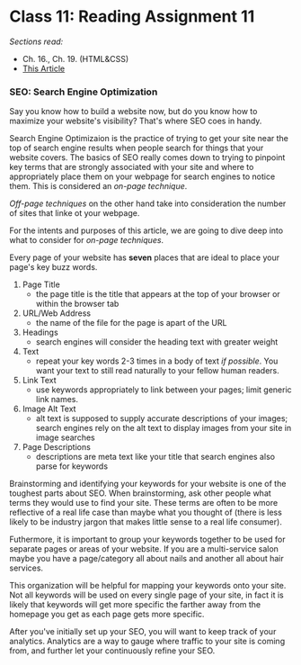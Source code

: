 # Class 11: Reading Assignment 11
*Sections read:*
- Ch. 16., Ch. 19. (HTML&CSS)
- [This Article](https://developer.mozilla.org/en-US/docs/Learn/JavaScript/Client-side_web_APIs/Video_and_audio_APIs)


### SEO: Search Engine Optimization 
Say you know how to build a website now, but do you know how to maximize your website's visibility? That's where SEO coes in handy. 

Search Engine Optimizaion is the practice of trying to get your site near the top of search engine results when people search for things that your website covers. The basics of SEO really comes down to trying to pinpoint key terms that are strongly associated with your site and where to appropriately place them on your webpage for search engines to notice them. This is considered an *on-page technique*. 

*Off-page techniques* on the other hand take into consideration the number of sites that linke ot your webpage. 

For the intents and purposes of this article, we are going to dive deep into what to consider for *on-page techniques*. 

Every page of your website has **seven** places that are ideal to place your page's key buzz words. 

1. Page Title
    - the page title is the title that appears at the top of your browser or within the browser tab
2. URL/Web Address
    - the name of the file for the page is apart of the URL
3. Headings
    - search engines will consider the heading text with greater weight
4. Text
    - repeat your key words 2-3 times in a body of text *if possible*. You want your text to still read naturally to your fellow human readers. 
5. Link Text
    - use keywords appropriately to link between your pages; limit generic link names. 
6. Image Alt Text
    - alt text is supposed to supply accurate descriptions of your images; search engines rely on the alt text to display images from your site in image searches
7. Page Descriptions 
    - descriptions are meta text like your title that search engines also parse for keywords

Brainstorming and identifying your keywords for your website is one of the toughest parts about SEO. When brainstorming, ask other people what terms they would use to find your site. These terms are often to be more reflective of a real life case than maybe what you thought of (there is less likely to be industry jargon that makes little sense to a real life consumer). 

Futhermore, it is important to group your keywords together to be used for separate pages or areas of your website. If you are a multi-service salon maybe you have a page/category all about nails and another all about hair services. 

This organization will be helpful for mapping your keywords onto your site. Not all keywords will be used on every single page of your site, in fact it is likely that keywords will get more specific the farther away from the homepage you get as each page gets more specific. 

After you've initially set up your SEO, you will want to keep track of your analytics. Analytics are a way to gauge where traffic to your site is coming from, and further let your continuously refine your SEO.  
